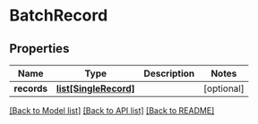 # BatchRecord

## Properties
Name | Type | Description | Notes
------------ | ------------- | ------------- | -------------
**records** | [**list[SingleRecord]**](SingleRecord.md) |  | [optional] 

[[Back to Model list]](../README.md#documentation-for-models) [[Back to API list]](../README.md#documentation-for-api-endpoints) [[Back to README]](../README.md)


